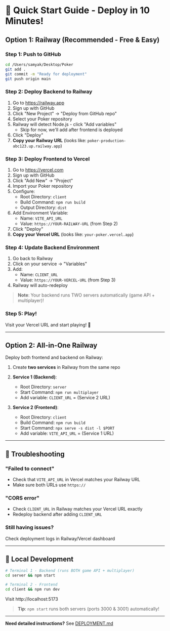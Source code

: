 # 🚀 Quick Start Guide - Deploy in 10 Minutes!

## Option 1: Railway (Recommended - Free & Easy)

### Step 1: Push to GitHub
```bash
cd /Users/samyak/Desktop/Poker
git add .
git commit -m "Ready for deployment"
git push origin main
```

### Step 2: Deploy Backend to Railway
1. Go to https://railway.app
2. Sign up with GitHub
3. Click "New Project" → "Deploy from GitHub repo"
4. Select your Poker repository
5. Railway will detect Node.js - click "Add variables"
   - Skip for now, we'll add after frontend is deployed
6. Click "Deploy"
7. **Copy your Railway URL** (looks like: `poker-production-abc123.up.railway.app`)

### Step 3: Deploy Frontend to Vercel
1. Go to https://vercel.com
2. Sign up with GitHub
3. Click "Add New" → "Project"
4. Import your Poker repository
5. Configure:
   - Root Directory: `client`
   - Build Command: `npm run build`
   - Output Directory: `dist`
6. Add Environment Variable:
   - Name: `VITE_API_URL`
   - Value: `https://YOUR-RAILWAY-URL` (from Step 2)
7. Click "Deploy"
8. **Copy your Vercel URL** (looks like: `your-poker.vercel.app`)

### Step 4: Update Backend Environment
1. Go back to Railway
2. Click on your service → "Variables"
3. Add:
   - Name: `CLIENT_URL`
   - Value: `https://YOUR-VERCEL-URL` (from Step 3)
4. Railway will auto-redeploy

> **Note**: Your backend runs TWO servers automatically (game API + multiplayer)!

### Step 5: Play!
Visit your Vercel URL and start playing! 🎉

---

## Option 2: All-in-One Railway

Deploy both frontend and backend on Railway:

1. Create **two services** in Railway from the same repo
2. **Service 1 (Backend)**:
   - Root Directory: `server`
   - Start Command: `npm run multiplayer`
   - Add variable: `CLIENT_URL` = (Service 2 URL)

3. **Service 2 (Frontend)**:
   - Root Directory: `client`
   - Build Command: `npm run build`
   - Start Command: `npx serve -s dist -l $PORT`
   - Add variable: `VITE_API_URL` = (Service 1 URL)

---

## 🐛 Troubleshooting

### "Failed to connect"
- Check that `VITE_API_URL` in Vercel matches your Railway URL
- Make sure both URLs use `https://`

### "CORS error"
- Check `CLIENT_URL` in Railway matches your Vercel URL exactly
- Redeploy backend after adding `CLIENT_URL`

### Still having issues?
Check deployment logs in Railway/Vercel dashboard

---

## 📝 Local Development

```bash
# Terminal 1 - Backend (runs BOTH game API + multiplayer)
cd server && npm start

# Terminal 2 - Frontend
cd client && npm run dev
```

Visit http://localhost:5173

> **Tip**: `npm start` runs both servers (ports 3000 & 3001) automatically!

---

**Need detailed instructions?** See [DEPLOYMENT.md](./DEPLOYMENT.md)
